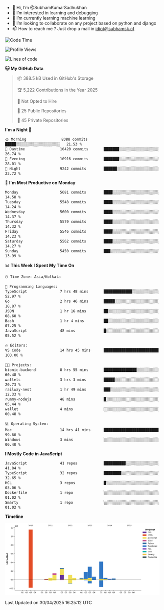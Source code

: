 - 👋 Hi, I’m @SubhamKumarSadhukhan
- 👀 I’m interested in learning and debugging
- 🌱 I’m currently learning machine learning
- 💞️ I’m looking to collaborate on any project based on python and django
- 📫 How to reach me ?
      Just drop a mail in idiot@subhamsk.cf

<!---
SubhamKumarSadhukhan/SubhamKumarSadhukhan is a ✨ special ✨ repository because its `README.md` (this file) appears on your GitHub profile.
You can click the Preview link to take a look at your changes.
--->


<!--START_SECTION:waka-->
![Code Time](http://img.shields.io/badge/Code%20Time-2%2C852%20hrs%2056%20mins-blue)

![Profile Views](http://img.shields.io/badge/Profile%20Views-1-blue)

![Lines of code](https://img.shields.io/badge/From%20Hello%20World%20I%27ve%20Written-2.9%20million%20lines%20of%20code-blue)

**🐱 My GitHub Data** 

> 📦 388.5 kB Used in GitHub's Storage 
 > 
> 🏆 5,222 Contributions in the Year 2025
 > 
> 🚫 Not Opted to Hire
 > 
> 📜 25 Public Repositories 
 > 
> 🔑 45 Private Repositories 
 > 
**I'm a Night 🦉** 

```text
🌞 Morning                8388 commits        █████░░░░░░░░░░░░░░░░░░░░   21.53 % 
🌆 Daytime                10420 commits       ███████░░░░░░░░░░░░░░░░░░   26.74 % 
🌃 Evening                10916 commits       ███████░░░░░░░░░░░░░░░░░░   28.01 % 
🌙 Night                  9242 commits        ██████░░░░░░░░░░░░░░░░░░░   23.72 % 
```
📅 **I'm Most Productive on Monday** 

```text
Monday                   5681 commits        ████░░░░░░░░░░░░░░░░░░░░░   14.58 % 
Tuesday                  5548 commits        ████░░░░░░░░░░░░░░░░░░░░░   14.24 % 
Wednesday                5600 commits        ████░░░░░░░░░░░░░░░░░░░░░   14.37 % 
Thursday                 5579 commits        ████░░░░░░░░░░░░░░░░░░░░░   14.32 % 
Friday                   5546 commits        ████░░░░░░░░░░░░░░░░░░░░░   14.23 % 
Saturday                 5562 commits        ████░░░░░░░░░░░░░░░░░░░░░   14.27 % 
Sunday                   5450 commits        ███░░░░░░░░░░░░░░░░░░░░░░   13.99 % 
```


📊 **This Week I Spent My Time On** 

```text
🕑︎ Time Zone: Asia/Kolkata

💬 Programming Languages: 
TypeScript               7 hrs 48 mins       █████████████░░░░░░░░░░░░   52.97 % 
Go                       2 hrs 46 mins       █████░░░░░░░░░░░░░░░░░░░░   18.87 % 
JSON                     1 hr 16 mins        ██░░░░░░░░░░░░░░░░░░░░░░░   08.60 % 
Bash                     1 hr 4 mins         ██░░░░░░░░░░░░░░░░░░░░░░░   07.25 % 
JavaScript               48 mins             █░░░░░░░░░░░░░░░░░░░░░░░░   05.52 % 

🔥 Editors: 
VS Code                  14 hrs 45 mins      █████████████████████████   100.00 % 

🐱‍💻 Projects: 
bionic-backend           8 hrs 55 mins       ███████████████░░░░░░░░░░   60.48 % 
wallets                  3 hrs 3 mins        █████░░░░░░░░░░░░░░░░░░░░   20.73 % 
railway-nest             1 hr 49 mins        ███░░░░░░░░░░░░░░░░░░░░░░   12.33 % 
rummy-nodejs             48 mins             █░░░░░░░░░░░░░░░░░░░░░░░░   05.44 % 
wallet                   4 mins              ░░░░░░░░░░░░░░░░░░░░░░░░░   00.48 % 

💻 Operating System: 
Mac                      14 hrs 41 mins      █████████████████████████   99.60 % 
Windows                  3 mins              ░░░░░░░░░░░░░░░░░░░░░░░░░   00.40 % 
```

**I Mostly Code in JavaScript** 

```text
JavaScript               41 repos            ██████████░░░░░░░░░░░░░░░   41.84 % 
TypeScript               32 repos            ████████░░░░░░░░░░░░░░░░░   32.65 % 
HCL                      3 repos             █░░░░░░░░░░░░░░░░░░░░░░░░   03.06 % 
Dockerfile               1 repo              ░░░░░░░░░░░░░░░░░░░░░░░░░   01.02 % 
Smarty                   1 repo              ░░░░░░░░░░░░░░░░░░░░░░░░░   01.02 % 
```



**Timeline**

![Lines of Code chart](https://raw.githubusercontent.com/SubhamKumarSadhukhan/SubhamKumarSadhukhan/main/assets/bar_graph.png)


 Last Updated on 30/04/2025 16:25:12 UTC
<!--END_SECTION:waka-->
